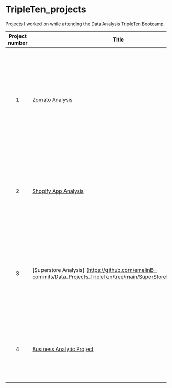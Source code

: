 # TripleTen_projects
Projects I worked on while attending the Data Analysis TripleTen Bootcamp.


| Project number | Title | Description |
| :-----------: | ----------- |----------- |
| 1 | [Zomato Analysis](https://github.com/emelinB-commits/Data_Projects_TripleTen/tree/main/FinalProject)| The project task was to analyze the provided restaurant data and find what restaurant and locations were popular and give Zomato some recomendations based on the data provided. Tableau was used for this project|
| 2 | [Shopify App Analysis](https://github.com/emelinB-commits/Data_Projects_TripleTen/tree/main/Sprint6Project)| The project task was to look over the provided data and figure out what key factors play into the success of the Shopify app. Power Bi was used for this project|
| 3 | [Superstore Analysis] (https://github.com/emelinB-commits/Data_Projects_TripleTen/tree/main/SuperStoreReturnAnalysis)| The project task was to study the provided data and help the CEO understand what is causing the high number of returns.  Tableau was used for this project|
| 4 | [Business Analytic Project](https://github.com/emelinB-commits/Data_Projects_TripleTen/blob/main/Copy%20of%20Business%20Analytics%20Project.xlsx)| The project task was to help a chain of fitness clubs develop a customer retention strategy. Google sheets was used for this project|
